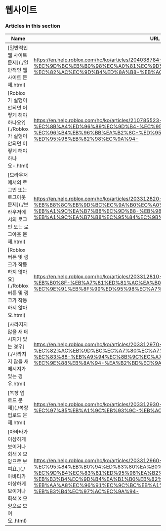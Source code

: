 # 웹사이트  
### Articles in this section
Name|URL
-|-
[일반적인 웹 사이트 문제](./일반적인 웹 사이트 문제.html) |https://en.help.roblox.com/hc/ko/articles/204038784-%EC%9D%BC%EB%B0%98%EC%A0%81%EC%9D%B8-%EC%9B%B9-%EC%82%AC%EC%9D%B4%ED%8A%B8-%EB%AC%B8%EC%A0%9C
[Roblox가 실행이 안되면 어떻게 해야 하나요?](./Roblox가 실행이 안되면 어떻게 해야 하나요-.html) |https://en.help.roblox.com/hc/ko/articles/210785523-Roblox%EA%B0%80-%EC%8B%A4%ED%96%89%EC%9D%B4-%EC%95%88%EB%90%98%EB%A9%B4-%EC%96%B4%EB%96%BB%EA%B2%8C-%ED%95%B4%EC%95%BC-%ED%95%98%EB%82%98%EC%9A%94-
[브라우저에서의 로그인 또는 로그아웃 문제](./브라우저에서의 로그인 또는 로그아웃 문제.html) |https://en.help.roblox.com/hc/ko/articles/203312820-%EB%B8%8C%EB%9D%BC%EC%9A%B0%EC%A0%80%EC%97%90%EC%84%9C%EC%9D%98-%EB%A1%9C%EA%B7%B8%EC%9D%B8-%EB%98%90%EB%8A%94-%EB%A1%9C%EA%B7%B8%EC%95%84%EC%9B%83-%EB%AC%B8%EC%A0%9C
[Roblox 버튼 및 링크가 작동하지 않아요](./Roblox 버튼 및 링크가 작동하지 않아요.html) |https://en.help.roblox.com/hc/ko/articles/203312810-Roblox-%EB%B2%84%ED%8A%BC-%EB%B0%8F-%EB%A7%81%ED%81%AC%EA%B0%80-%EC%9E%91%EB%8F%99%ED%95%98%EC%A7%80-%EC%95%8A%EC%95%84%EC%9A%94
[사라지지 않을 새 메시지가 있는 경우](./사라지지 않을 새 메시지가 있는 경우.html) |https://en.help.roblox.com/hc/ko/articles/203312970-%EC%82%AC%EB%9D%BC%EC%A7%80%EC%A7%80-%EC%95%8A%EC%9D%84-%EC%83%88-%EB%A9%94%EC%8B%9C%EC%A7%80%EA%B0%80-%EC%9E%88%EB%8A%94-%EA%B2%BD%EC%9A%B0
[복장 업로드 문제](./복장 업로드 문제.html) |https://en.help.roblox.com/hc/ko/articles/203312930-%EB%B3%B5%EC%9E%A5-%EC%97%85%EB%A1%9C%EB%93%9C-%EB%AC%B8%EC%A0%9C
[아바타가 이상하게 보이거나 회색 X 모양으로 보여요.](./아바타가 이상하게 보이거나 회색 X 모양으로 보여요..html) |https://en.help.roblox.com/hc/ko/articles/203312960-%EC%95%84%EB%B0%94%ED%83%80%EA%B0%80-%EC%9D%B4%EC%83%81%ED%95%98%EA%B2%8C-%EB%B3%B4%EC%9D%B4%EA%B1%B0%EB%82%98-%ED%9A%8C%EC%83%89-X-%EB%AA%A8%EC%96%91%EC%9C%BC%EB%A1%9C-%EB%B3%B4%EC%97%AC%EC%9A%94-